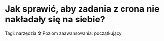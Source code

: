 # Jak sprawić, aby zadania z crona nie nakładały się na siebie?

Tagi: narzędzia 🛠
Poziom zaawansowania: początkujący
